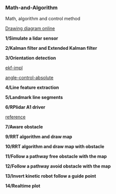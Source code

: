 ### Math-and-Algorithm
Math, algorithm and control method

[Drawing diagram online](https://www.diagrameditor.com/)

**1/Simulate a lidar sensor**

**2/Kalman filter and Extended Kalman filter**

**3/Orientation detection**

[ekf-impl](https://thepoorengineer.com/en/ekf-impl/)

[angle-control-absolute](https://thepoorengineer.com/en/angle-control-absolute/)

**4/Line feature extraction**

**5/Landmark line segments**

**6/RPlidar A1 driver**

[reference](https://github.com/SkoltechRobotics/rplidar)

**7/Aware obstacle**

**9/RRT algorithm and draw map**

**10/RRT algorithm and draw map with obstacle**

**11/Follow a pathway free obstacle with the map**

**12/Follow a pathway avoid obstacle with the map**

**13/Invert kinetic robot follow a guide point**

**14/Realtime plot**

